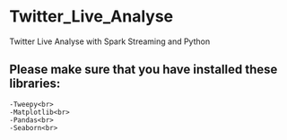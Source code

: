 # Twitter_Live_Analyse
Twitter Live Analyse with Spark Streaming and Python

## Please make sure that you have installed these libraries: <br>
    -Tweepy<br>
    -Matplotlib<br>
    -Pandas<br>
    -Seaborn<br>
